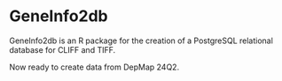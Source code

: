 # GeneInfo2db

GeneInfo2db is an R package for the creation of a PostgreSQL relational database for CLIFF and TIFF.

Now ready to create data from DepMap 24Q2. 
